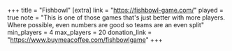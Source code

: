 +++
title = "Fishbowl"
[extra]
link = "https://fishbowl-game.com/"
played = true
note = "This is one of those games that's just better with more players.  Where possible, even numbers are good so teams are an even split"
min_players = 4
max_players = 20
donation_link = "https://www.buymeacoffee.com/fishbowlgame"
+++
